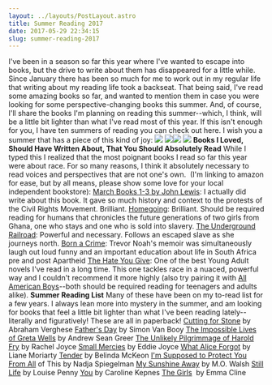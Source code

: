 ```yaml
---
layout: ../layouts/PostLayout.astro
title: Summer Reading 2017
date: 2017-05-29 22:34:15
slug: summer-reading-2017
---
```


I've been in a season so far this year where I've wanted to escape into books, but the drive to write about them has disappeared for a little while. Since January there has been so much for me to work out in my regular life that writing about my reading life took a backseat. That being said, I've read some amazing books so far, and wanted to mention them in case you were looking for some perspective-changing books this summer. And, of course, I'll share the books I'm planning on reading this summer--which, I think, will be a little bit lighter than what I've read most of this year. If this isn't enough for you, I have ten summers of reading you can check out here. I wish you a summer that has a piece of this kind of joy: [![](http://akindoflibrary.com/wp-content/uploads/2017/05/IMG_1525-300x225.jpg)](http://akindoflibrary.com/wp-content/uploads/2017/05/IMG_1525.jpg) [![](http://akindoflibrary.com/wp-content/uploads/2017/05/IMG_1378-1-300x300.jpg)](http://akindoflibrary.com/wp-content/uploads/2017/05/IMG_1378-1.jpg)[![](http://akindoflibrary.com/wp-content/uploads/2017/05/IMG_3559-1-e1496096970239-225x300.jpg)](http://akindoflibrary.com/wp-content/uploads/2017/05/IMG_3559-1.jpg) [![](http://akindoflibrary.com/wp-content/uploads/2017/05/IMG_3614-300x225.jpg)](http://akindoflibrary.com/wp-content/uploads/2017/05/IMG_3614.jpg) **Books I Loved, Should Have Written About, That You Should Absolutely Read** While I typed this I realized that the most poignant books I read so far this year were about race. For so many reasons, I think it absolutely necessary to read voices and perspectives that are not one's own.  (I'm linking to amazon for ease, but by all means, please show some love for your local independent bookstore): [March Books 1-3 by John Lewis](http://akindoflibrary.com/read-now-march/): I actually did write about this book. It gave so much history and context to the protests of the Civil Rights Movement. Brilliant. [Homegoing](https://www.amazon.com/Homegoing-novel-Yaa-Gyasi/dp/1101947136): Brilliant. Should be required reading for humans that chronicles the future generations of two girls from Ghana, one who stays and one who is sold into slavery. [The Underground Railroad](https://www.amazon.com/Underground-Railroad-Novel-Colson-Whitehead/dp/1524736309): Powerful and necessary. Follows an escaped slave as she journeys north. [Born a Crime](https://www.amazon.com/Born-Crime-Stories-African-Childhood-ebook/dp/B01DHWACVY/ref=sr_1_1?s=books&ie=UTF8&qid=1496094716&sr=1-1&keywords=born+a+crime+trevor+noah): Trevor Noah's memoir was simultaneously laugh out loud funny and an important education about life in South Africa pre and post Apartheid [The Hate You Give](https://www.amazon.com/Hate-U-Give-Angie-Thomas/dp/0062498533/ref=sr_1_1?s=books&ie=UTF8&qid=1496094842&sr=1-1&keywords=the+hate+you+give+by+angie+thomas): One of the best Young Adult novels I've read in a long time. This one tackles race in a nuaced, powerful way and I couldn't recommend it more highly (also try pairing it with [All American Boys](https://www.amazon.com/All-American-Boys-Jason-Reynolds/dp/1481463330/ref=pd_sim_14_4?_encoding=UTF8&pd_rd_i=1481463330&pd_rd_r=PDXVHK8QT1NYT1F3SEW9&pd_rd_w=u4z7N&pd_rd_wg=efzsB&psc=1&refRID=PDXVHK8QT1NYT1F3SEW9)\--both should be required reading for teenagers and adults alike). **Summer Reading List** Many of these have been on my to-read list for a few years. I always lean more into mystery in the summer, and am looking for books that feel a little bit lighter than what I've been reading lately--literally and figuratively! These are all in paperback! [Cutting for Stone](https://www.amazon.com/Cutting-Stone-Abraham-Verghese/dp/0375714367/ref=sr_1_1?s=books&ie=UTF8&qid=1496095717&sr=1-1&keywords=cutting+for+stone+by+abraham+verghese) by Abraham Verghese [Father's Day](https://www.amazon.com/Fathers-Day-Simon-Van-Booy/dp/006240895X/ref=sr_1_1?s=books&ie=UTF8&qid=1496095760&sr=1-1&keywords=father%27s+day+simon+van+booy) by Simon Van Booy [The Impossible Lives of Greta Wells](https://www.amazon.com/Impossible-Lives-Greta-Wells-Novel/dp/0062213792/ref=sr_1_1?s=books&ie=UTF8&qid=1496095789&sr=1-1&keywords=the+impossible+lives+of+greta+wells+by+andrew+sean+greer) by Andrew Sean Greer [The Unlikely Pilgrimmage of Harold Fry](https://www.amazon.com/Unlikely-Pilgrimage-Harold-Fry-Novel/dp/0812983459/ref=sr_1_1?s=books&ie=UTF8&qid=1496095838&sr=1-1&keywords=the+unlikely+pilgrimage+of+harold+fry) by Rachel Joyce [Small Mercies](https://www.amazon.com/Small-Mercies-Novel-Eddie-Joyce/dp/0143107879/ref=sr_1_1?s=books&ie=UTF8&qid=1496095881&sr=1-1&keywords=small+mercies+by+eddie+joyce) by Eddie Joyce [What Alice Forgot](https://www.amazon.com/What-Alice-Forgot-Liane-Moriarty/dp/0425247449/ref=sr_1_1?s=books&ie=UTF8&qid=1496095912&sr=1-1&keywords=what+alice+forgot+liane+moriarty) by Liane Moriarty [Tender](https://www.amazon.com/Tender-Novel-Belinda-McKeon/dp/0316344346/ref=sr_1_1?s=books&ie=UTF8&qid=1496095944&sr=1-1&keywords=tender) by Belinda McKeon [I'm Supposed to Protect You From All](https://www.amazon.com/Supposed-Protect-You-All-This/dp/1594631921/ref=sr_1_1?s=books&ie=UTF8&qid=1496095975&sr=1-1&keywords=i%27m+supposed+to+protect+you+from+all+this) of This by Nadja Spiegelman [My Sunshine Away](https://www.amazon.com/My-Sunshine-Away-M-Walsh/dp/0399169520/ref=sr_1_1?s=books&ie=UTF8&qid=1496096011&sr=1-1&keywords=my+sunshine+away+by+m.o.+walsh) by M.O. Walsh [Still Life](https://www.amazon.com/Still-Life-Louise-Penny/dp/0312541538/ref=sr_1_1?s=books&ie=UTF8&qid=1496096039&sr=1-1&keywords=still+life+louise+penny) by Louise Penny [You](https://www.amazon.com/You-Novel-Caroline-Kepnes/dp/1476785600/ref=sr_1_1?s=books&ie=UTF8&qid=1496096089&sr=1-1&keywords=you) by Caroline Kepnes [The Girls](https://www.amazon.com/Girls-Novel-Emma-Cline/dp/0812988027/ref=sr_1_1?s=books&ie=UTF8&qid=1496096122&sr=1-1&keywords=the+girls+emma+cline)  by Emma Cline